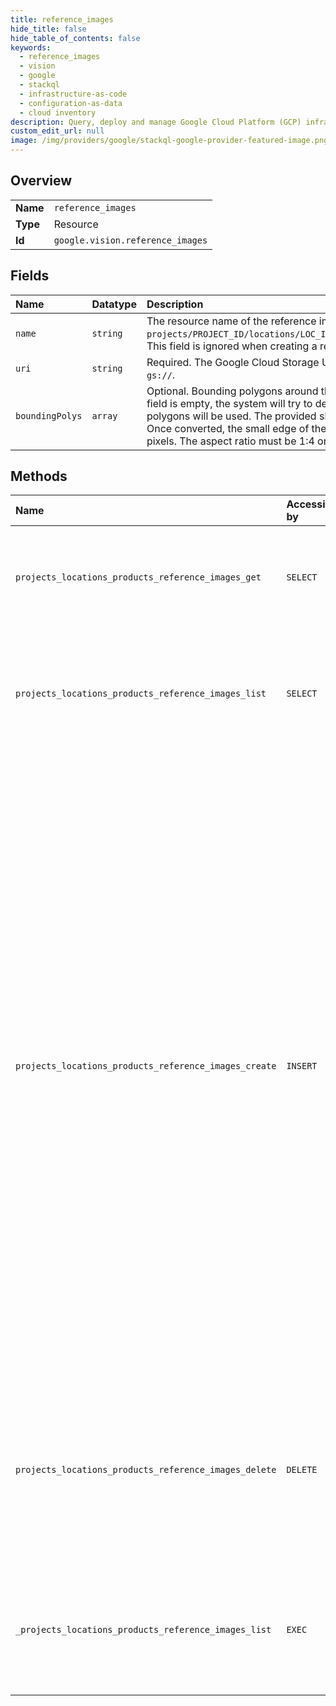 ```yaml
---
title: reference_images
hide_title: false
hide_table_of_contents: false
keywords:
  - reference_images
  - vision
  - google    
  - stackql
  - infrastructure-as-code
  - configuration-as-data
  - cloud inventory
description: Query, deploy and manage Google Cloud Platform (GCP) infrastructure and resources using SQL
custom_edit_url: null
image: /img/providers/google/stackql-google-provider-featured-image.png
---
```

  
    

## Overview
<table><tbody>
<tr><td><b>Name</b></td><td><code>reference_images</code></td></tr>
<tr><td><b>Type</b></td><td>Resource</td></tr>
<tr><td><b>Id</b></td><td><code>google.vision.reference_images</code></td></tr>
</tbody></table>

## Fields
| Name | Datatype | Description |
|:-----|:---------|:------------|
| `name` | `string` | The resource name of the reference image. Format is: `projects/PROJECT_ID/locations/LOC_ID/products/PRODUCT_ID/referenceImages/IMAGE_ID`. This field is ignored when creating a reference image. |
| `uri` | `string` | Required. The Google Cloud Storage URI of the reference image. The URI must start with `gs://`. |
| `boundingPolys` | `array` | Optional. Bounding polygons around the areas of interest in the reference image. If this field is empty, the system will try to detect regions of interest. At most 10 bounding polygons will be used. The provided shape is converted into a non-rotated rectangle. Once converted, the small edge of the rectangle must be greater than or equal to 300 pixels. The aspect ratio must be 1:4 or less (i.e. 1:3 is ok; 1:5 is not). |
## Methods
| Name | Accessible by | Required Params | Description |
|:-----|:--------------|:----------------|:------------|
| `projects_locations_products_reference_images_get` | `SELECT` | `locationsId, productsId, projectsId, referenceImagesId` | Gets information associated with a ReferenceImage. Possible errors: * Returns NOT_FOUND if the specified image does not exist. |
| `projects_locations_products_reference_images_list` | `SELECT` | `locationsId, productsId, projectsId` | Lists reference images. Possible errors: * Returns NOT_FOUND if the parent product does not exist. * Returns INVALID_ARGUMENT if the page_size is greater than 100, or less than 1. |
| `projects_locations_products_reference_images_create` | `INSERT` | `locationsId, productsId, projectsId` | Creates and returns a new ReferenceImage resource. The `bounding_poly` field is optional. If `bounding_poly` is not specified, the system will try to detect regions of interest in the image that are compatible with the product_category on the parent product. If it is specified, detection is ALWAYS skipped. The system converts polygons into non-rotated rectangles. Note that the pipeline will resize the image if the image resolution is too large to process (above 50MP). Possible errors: * Returns INVALID_ARGUMENT if the image_uri is missing or longer than 4096 characters. * Returns INVALID_ARGUMENT if the product does not exist. * Returns INVALID_ARGUMENT if bounding_poly is not provided, and nothing compatible with the parent product's product_category is detected. * Returns INVALID_ARGUMENT if bounding_poly contains more than 10 polygons. |
| `projects_locations_products_reference_images_delete` | `DELETE` | `locationsId, productsId, projectsId, referenceImagesId` | Permanently deletes a reference image. The image metadata will be deleted right away, but search queries against ProductSets containing the image may still work until all related caches are refreshed. The actual image files are not deleted from Google Cloud Storage. |
| `_projects_locations_products_reference_images_list` | `EXEC` | `locationsId, productsId, projectsId` | Lists reference images. Possible errors: * Returns NOT_FOUND if the parent product does not exist. * Returns INVALID_ARGUMENT if the page_size is greater than 100, or less than 1. |
